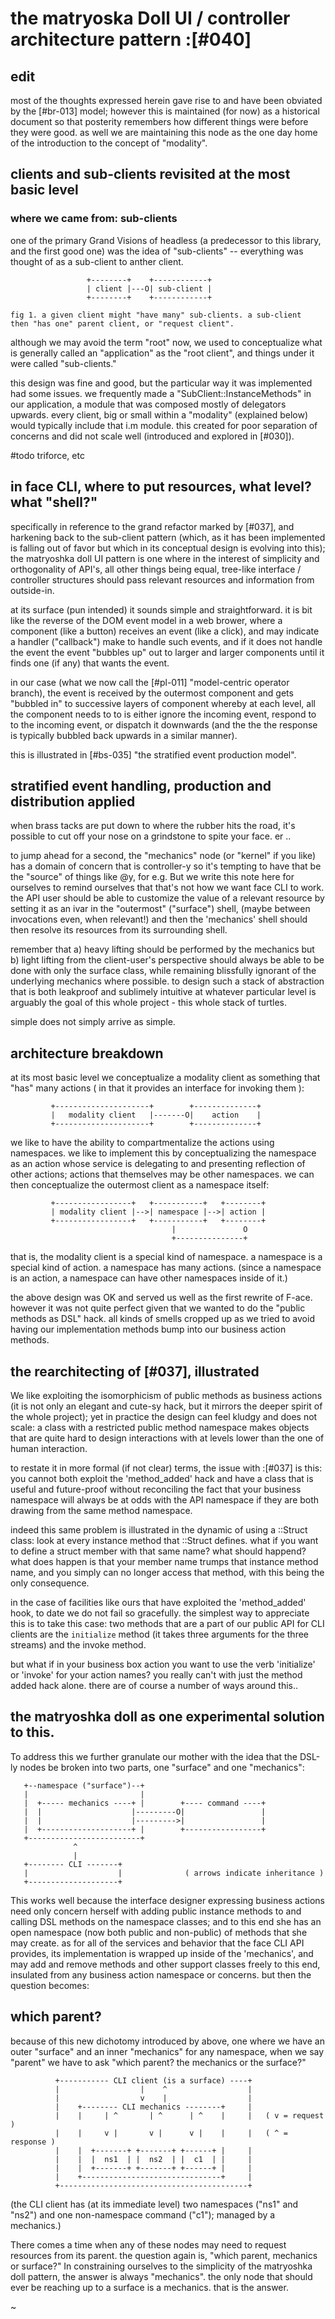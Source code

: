 # the matryoska Doll UI / controller architecture pattern :[#040]

## edit

most of the thoughts expressed herein gave rise to and have been
obviated by the [#br-013] model; however this is maintained (for now) as
a historical document so that posterity remembers how different things
were before they were good. as well we are maintaining this node as the
one day home of the introduction to the concept of "modality".


## clients and sub-clients revisited at the most basic level

### where we came from: sub-clients

one of the primary Grand Visions of headless (a predecessor to this library,
and the first good one) was the idea of "sub-clients" -- everything was
thought of as a sub-client to anther client.

                     +--------+    +------------+
                     | client |---O| sub-client |
                     +--------+    +------------+

    fig 1. a given client might "have many" sub-clients. a sub-client
    then "has one" parent client, or "request client".

although we may avoid the term "root" now, we used to conceptualize what is
generally called an "application" as the "root client", and things under it
were called "sub-clients."

this design was fine and good, but the particular way it was implemented had
some issues. we frequently made a "SubClient::InstanceMethods" in our
application, a module that was composed mostly of delegators upwards. every
client, big or small within a "modality" (explained below) would typically
include that i.m module. this created for poor separation of concerns and
did not scale well (introduced and explored in [#030]).

  #todo triforce, etc


## in face CLI, where to put resources, what level? what "shell?"

specifically in reference to the grand refactor marked by [#037], and harkening
back to the sub-client pattern (which, as it has been implemented is falling
out of favor but which in its conceptual design is evolving into this); the
matryoshka doll UI pattern is one where in the interest of simplicity and
orthogonality of API's, all other things being equal, tree-like interface /
controller structures should pass relevant resources and information from
outside-in.

at its surface (pun intended) it sounds simple and straightforward.  it is
bit like the reverse of the DOM event model in a web brower, where a component
(like a button) receives an event (like a click), and may indicate a handler
("callback") make to handle such events, and if it does not handle the event
the event "bubbles up" out to larger and larger components until it finds
one (if any) that wants the event.

in our case (what we now call the [#pl-011] "model-centric operator branch), the event
is received by the outermost component and gets "bubbled in" to successive
layers of component whereby at each level, all the component needs to to
is either ignore the incoming event, respond to to the incoming event, or
dispatch it downwards (and the the the response is typically bubbled back
upwards in a similar manner).

this is illustrated in [#bs-035] "the stratified event production model".



## stratified event handling, production and distribution applied

when brass tacks are put down to where the rubber hits the road, it's
possible to cut off your nose on a grindstone to spite your face. er ..

to jump ahead for a second, the "mechanics" node (or "kernel" if you like)
has a domain of concern that is controller-y so it's tempting to have that be the
"source" of things like @y, for e.g. But we write this note here for ourselves
to remind ourselves that that's not how we want face CLI to work. the API user
should be able to customize the value of a relevant resource by setting it as
an ivar in the "outermost" ("surface") shell, (maybe between invocations even,
when relevant!) and then the 'mechanics' shell should then resolve its
resources from its surrounding shell.

remember that a) heavy lifting should be performed by the mechanics but b)
light lifting from the client-user's perspective should always be able to be
done with only the surface class, while remaining blissfully ignorant of the
underlying mechanics where possible. to design such a stack of abstraction
that is both leakproof and sublimely intuitive at whatever particular level is
arguably the goal of this whole project - this whole stack of turtles.

simple does not simply arrive as simple.

## architecture breakdown

at its most basic level we conceptualize a modality client as something that
"has" many actions ( in that it provides an interface for invoking them ):

             +---------------------+        +--------------+
             |   modality client   |-------O|    action    |
             +---------------------+        +--------------+

we like to have the ability to compartmentalize the actions using namespaces.
we like to implement this by conceptualizing the namespace as an action whose
service is delegating to and presenting reflection of other actions; actions
that themselves may be other namespaces. we can then conceptualize the
outermost client as a namespace itself:

             +-----------------+   +-----------+   +--------+
             | modality client |-->| namespace |-->| action |
             +-----------------+   +-----------+   +--------+
                                        |               O
                                        +---------------+

that is, the modality client is a special kind of namespace. a namespace is a
special kind of action. a namespace has many actions. (since a namespace is an
action, a namespace can have other namespaces inside of it.)

the above design was OK and served us well as the first rewrite of F-ace.
however it was not quite perfect given that we wanted to do the
"public methods as DSL" hack. all kinds of smells cropped up as we tried to
avoid having our implementation methods bump into our business action methods.


## the rearchitecting of [#037], illustrated

We like exploiting the isomorphicism of public methods as business actions
(it is not only an elegant and cute-sy hack, but it mirrors the deeper spirit
of the whole project); yet in practice the design can feel kludgy and does
not scale: a class with a restricted public method namespace makes objects
that are quite hard to design interactions with at levels lower than the one
of human interaction.

to restate it in more formal (if not clear) terms, the issue with :[#037] is
this: you cannot both exploit the 'method_added' hack and have a class that is
useful and future-proof without reconciling the fact that your business
namespace will always be at odds with the API namespace if they are both
drawing from the same method namespace.

indeed this same problem is illustrated in the dynamic of using a ::Struct
class: look at every instance method that ::Struct defines. what if you want
to define a struct member with that same name? what should happend? what does
happen is that your member name trumps that instance method name, and you
simply can no longer access that method, with this being the only consequence.

in the case of facilities like ours that have exploited the 'method_added'
hook, to date we do not fail so gracefully. the simplest way to appreciate
this is to take this case: two methods that are a part of our public API
for CLI clients are the `initialize` method (it takes three arguments for
the three streams) and the invoke method.

but what if in your business box action you want to use the verb 'initialize'
or 'invoke' for your action names? you really can't with just the method
added hack alone. there are of course a number of ways around this..



## the matryoshka doll as one experimental solution to this.

To address this we further granulate our mother with
the idea that the DSL-ly nodes be broken into two parts, one "surface" and one
"mechanics":

       +--namespace ("surface")--+
       |                         |
       |  +----- mechanics ----+ |        +---- command ----+
       |  |                    |---------O|                 |
       |  |                    |--------->|                 |
       |  +--------------------+ |        +-----------------+
       +-------------------------+
                  ^
                  |
       +-------- CLI -------+
       |                    |              ( arrows indicate inheritance )
       +--------------------+

This works well because the interface designer expressing business actions
need only concern herself with adding public instance methods to and calling
DSL methods on the namespace classes; and to this end she has an open
namespace (now both public and non-public) of methods that she may create.
as for all of the services and behavior that the face CLI API provides, its
implementation is wrapped up inside of the 'mechanics', and may add and
remove methods and other support classes freely to this end, insulated from
any business action namespace or concerns. but then the question becomes:


## which parent?

because of this new dichotomy introduced by above, one where we have an
outer "surface" and an inner "mechanics" for any namespace, when we say
"parent" we have to ask "which parent? the mechanics or the surface?"

              +----------- CLI client (is a surface) ----+
              |                  |    ^                  |
              |                  v    |                  |
              |    +-------- CLI mechanics --------+     |
              |    |     | ^       | ^      | ^    |     |   ( v = request )
              |    |     v |       v |      v |    |     |   ( ^ = response )
              |    |  +-------+ +-------+ +------+ |     |
              |    |  |  ns1  | |  ns2  | |  c1  | |     |
              |    |  +-------+ +-------+ +------+ |     |
              |    +-------------------------------+     |
              +------------------------------------------+

(the CLI client has (at its immediate level) two namespaces ("ns1" and "ns2")
and one non-namespace command ("c1"); managed by a mechanics.)

There comes a time when any of these nodes may need to request resources
from its parent. the question again is, "which parent, mechanics or surface?"
In constraining ourselves to the simplicity of the matryoshka doll pattern,
the answer is always "mechanics". the only node that should ever be reaching
up to a surface is a mechanics. that is the answer.

~
